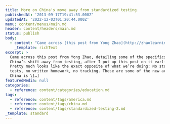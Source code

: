 ```yaml
---
title: More on China's move away from standardized testing
publishedAt: '2013-09-17T19:41:53.000Z'
updatedAt: '2022-12-03T01:20:44.000Z'
menu: content/menus/main.md
header: content/headers/main.md
status: publish
body:
  - content: "Came across [this post from Yong Zhao](http://zhaolearning.com/2013/08/22/china-enters-%E2%80%9Ctesting-free%E2%80%9D-zone-the-new-ten-commandments-of-education-reform/), detailing some of the specifics of China's shift away from testing, after I put up [this post](https://jamesdigioia.com/america-turns-towards-testing-china-turns-away/) on it earlier. Pretty much looks like the exact opposite of what we're doing:\n\n<ExtendedQuote>\n  No standardized tests, no written homework, no tracking. These are some of the new actions China is taking to lessen student academic burden. The Chinese Ministry of Education released *[Ten Regulations to Lessen Academic Burden for Primary School Students](http://news.xinhuanet.com/edu/2013-08/22/c_125225204.htm)* this week for public commentary. The *Ten Regulations* are introduced as one more significant measure to reform China\x92s education, in addition to further reduction of academic content, lowering the academic rigor of textbooks, expanding criteria for education quality, and improving teacher capacity. The regulations included in the published draft are:\n\n  1. Transparent admissions. Admission to a school cannot take into account any achievement certificates or examination results. Schools must admit all students based on their residency without considering any other factors.\n  2. Balanced Grouping. Schools must place students into classes and assign teachers randomly. Schools are strictly forbidden to use any excuse to establish \x93fast-track\x94 and \x93slow-track\x94 classes.\n  3. \"Zero-starting point\x94 Teaching. All teaching should assume all first graders students begin at zero proficiency. Schools should not artificially impose higher academic expectations and expedite the pace of teaching.\n  4. No Homework. No written homework is allowed in primary schools. Schools can however assign appropriate experiential homework by working with parents and community resources to arrange field trips, library visits, and craft activities.\n  5. Reducing Testing. No standardized testing is allowed for grades 1 through 3; For 4th grade and up, standardized testing is only allowed once per semester for Chinese language, math, and foreign language. Other types of tests cannot be given more than twice per semester.\n  6. Categorical Evaluation. Schools can only assess students using the categories of \x93Exceptional, Excellent, Adequate, and Inadequate,\x94 replacing the traditional 100-point system.\n  7. Minimizing Supplemental Materials. Schools can use at most one type of materials to supplement the textbook, with parental consent. Schools and teachers are forbidden to recommend, suggest, or promote any supplemental materials to students.\n  8. Strictly Forbidding Extra Class. Schools and teachers cannot organize or offer extra instruction after regular schools hours, during winter and summer breaks and other holidays. Public schools and their teachers cannot organize or participate in extra instructional activities.\n  9. Minimum of One Hour of Physical Exercise. Schools are to guarantee the offering of physical education classes in accordance with the national curriculum, physical activities and eye exercise during recess.\n  10. Strengthening Enforcement. Education authorities at all levels of government shall conduct regular inspection and monitoring of actions to lessen student academic burden and publish findings. Individuals responsible for academic burden reduction are held accountable by the government.\n</ExtendedQuote>\n"
    _template: richText
excerpt: >
  Came across this post from Yong Zhao, detailing some of the specifics of
  China’s shift away from testing, after I put up this post on it earlier.
  Pretty much looks like the exact opposite of what we’re doing: No standardized
  tests, no written homework, no tracking. These are some of the new actions
  China is \[…]
featuredMedia: null
categories:
  - reference: content/categories/education.md
tags:
  - reference: content/tags/america.md
  - reference: content/tags/china.md
  - reference: content/tags/standardized-testing-2.md
_template: standard
---
```



